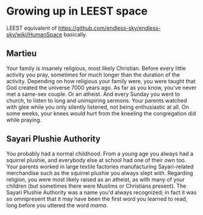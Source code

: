 # Growing up in LEEST space
LEEST equivalent of https://github.com/endless-sky/endless-sky/wiki/HumanSpace basically.

## Martieu
Your family is insanely religious, most likely Christian. Before every little activity you pray, sometimes for much longer than the duration of the activity. Depending on how religious your family were, you were taught that God created the universe 7000 years ago. As far as you know, you've never met a same-sex couple. Or an atheist. And every Sunday you went to church, to listen to long and uninspiring sermons. Your parents watched with glee while you only silently listened, not being enthusiastic at all. On some weeks, your knees would hurt from the kneeling the congregation did while praying.

## Sayari Plushie Authority
You probably had a normal childhood. From a young age you always had a squirrel plushie, and everybody else at school had one of their own too. Your parents worked in large textile factories manufacturing Sayari-related merchandise such as the squirrel plushie you always slept with. Regarding religion, you were most likely raised as an atheist, as with many of your children (but sometimes there were Muslims or Christians present). The Sayari Plushie Authority was a name you'd always recognized; in fact it was so omnipresent that it may have been the first word you learned to read, long before you uttered the word *mama*.
